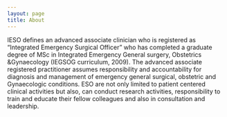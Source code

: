 ```yaml
---
layout: page
title: About
---
```


IESO defines an advanced associate clinician who is registered as “Integrated Emergency Surgical Officer” who has completed a graduate degree of MSc in Integrated Emergency General surgery, Obstetrics &Gynaecology (IEGSOG curriculum, 2009). The advanced associate registered practitioner assumes responsibility and accountability for diagnosis and management of emergency general surgical, obstetric and Gynaecologic conditions. ESO are not only limited to patient centered clinical activities but also, can conduct research activities, responsibility to train and educate their fellow colleagues and also in consultation and leadership.